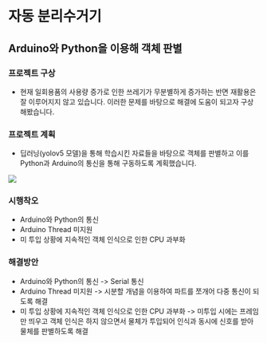 # 자동 분리수거기
## Arduino와 Python을 이용해 객체 판별
### 프로젝트 구상
* 현재 일회용품의 사용량 증가로 인한 쓰레기가 무분별하게 증가하는 반면 재활용은 잘 이루어지지 않고 있습니다. 이러한 문제를 바탕으로 해결에 도움이 되고자 구상해봤습니다.

### 프로젝트 계획
* 딥러닝(yolov5 모델)을 통해 학습시킨 자료들을 바탕으로 객체를 판별하고 이를 Python과 Arduino의 통신을 통해 구동하도록 계획했습니다.
<img src="https://user-images.githubusercontent.com/69147201/99410618-098adb80-2936-11eb-8ce9-e34f78fe87b7.jpg">

### 시행착오
* Arduino와 Python의 통신
* Arduino Thread 미지원
* 미 투입 상황에 지속적인 객체 인식으로 인한 CPU 과부화
### 해결방안
* Arduino와 Python의 통신 
-> Serial 통신
* Arduino Thread 미지원 
-> 시분할 개념을 이용하여 파트를 쪼개어 다중 통신이 되도록 해결
* 미 투입 상황에 지속적인 객체 인식으로 인한 CPU 과부화 
-> 미투입 시에는 프레임만 띄우고 객체 인식은 하지 않으면서 물체가 투입되어 인식과 동시에 신호를 받아 물체를 판별하도록 해결
